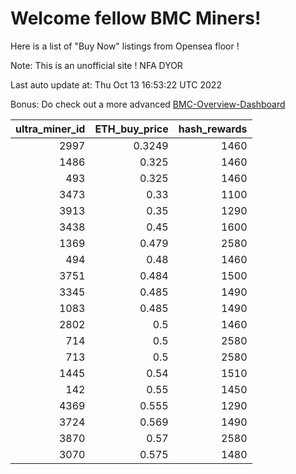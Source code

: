 # Welcome fellow BMC Miners!
Here is a list of "Buy Now" listings from Opensea floor !

Note: This is an unofficial site ! NFA DYOR

Last auto update at: Thu Oct 13 16:53:22 UTC 2022

Bonus: Do check out a more advanced [BMC-Overview-Dashboard](https://dune.com/defifunk/BMC-Overview-Dashboard)


|   ultra_miner_id |   ETH_buy_price |   hash_rewards |
|-----------------:|----------------:|---------------:|
|             2997 |          0.3249 |           1460 |
|             1486 |          0.325  |           1460 |
|              493 |          0.325  |           1460 |
|             3473 |          0.33   |           1100 |
|             3913 |          0.35   |           1290 |
|             3438 |          0.45   |           1600 |
|             1369 |          0.479  |           2580 |
|              494 |          0.48   |           1460 |
|             3751 |          0.484  |           1500 |
|             3345 |          0.485  |           1490 |
|             1083 |          0.485  |           1490 |
|             2802 |          0.5    |           1460 |
|              714 |          0.5    |           2580 |
|              713 |          0.5    |           2580 |
|             1445 |          0.54   |           1510 |
|              142 |          0.55   |           1450 |
|             4369 |          0.555  |           1290 |
|             3724 |          0.569  |           1490 |
|             3870 |          0.57   |           2580 |
|             3070 |          0.575  |           1480 |